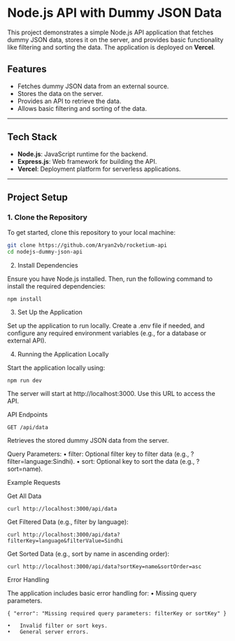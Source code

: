 # Node.js API with Dummy JSON Data

This project demonstrates a simple Node.js API application that fetches dummy JSON data, stores it on the server, and provides basic functionality like filtering and sorting the data. The application is deployed on **Vercel**.

## Features
- Fetches dummy JSON data from an external source.
- Stores the data on the server.
- Provides an API to retrieve the data.
- Allows basic filtering and sorting of the data.

---

## Tech Stack
- **Node.js**: JavaScript runtime for the backend.
- **Express.js**: Web framework for building the API.
- **Vercel**: Deployment platform for serverless applications.

---

## Project Setup

### 1. Clone the Repository
To get started, clone this repository to your local machine:

```bash
git clone https://github.com/Aryan2vb/rocketium-api
cd nodejs-dummy-json-api
```

2. Install Dependencies

Ensure you have Node.js installed. Then, run the following command to install the required dependencies:
```
npm install
```
3. Set Up the Application

Set up the application to run locally. Create a .env file if needed, and configure any required environment variables (e.g., for a database or external API).

4. Running the Application Locally

Start the application locally using:
```
npm run dev
```
The server will start at http://localhost:3000. Use this URL to access the API.

API Endpoints
```
GET /api/data
```
Retrieves the stored dummy JSON data from the server.

Query Parameters:
	•	filter: Optional filter key to filter data (e.g., ?filter=language:Sindhi).
	•	sort: Optional key to sort the data (e.g., ?sort=name).

Example Requests

Get All Data
```
curl http://localhost:3000/api/data
```
Get Filtered Data (e.g., filter by language):
```
curl http://localhost:3000/api/data?filterKey=language&filterValue=Sindhi
```
Get Sorted Data (e.g., sort by name in ascending order):
```
curl http://localhost:3000/api/data?sortKey=name&sortOrder=asc
```
Error Handling

The application includes basic error handling for:
	•	Missing query parameters.
```
{ "error": "Missing required query parameters: filterKey or sortKey" }
```
	•	Invalid filter or sort keys.
	•	General server errors.



